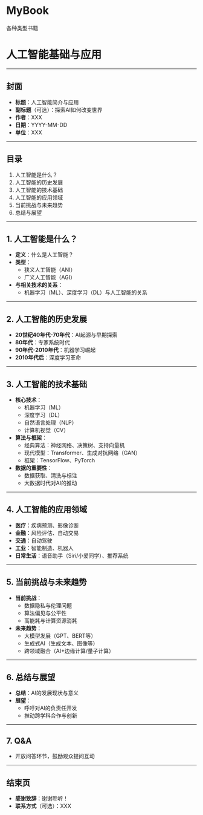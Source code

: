 # MyBook
各种类型书籍

# 人工智能基础与应用

---

## 封面
- **标题**：人工智能简介与应用
- **副标题**（可选）：探索AI如何改变世界
- **作者**：XXX
- **日期**：YYYY-MM-DD
- **单位**：XXX

---

## 目录
1. 人工智能是什么？  
2. 人工智能的历史发展  
3. 人工智能的技术基础  
4. 人工智能的应用领域  
5. 当前挑战与未来趋势  
6. 总结与展望  

---

## 1. 人工智能是什么？
- **定义**：什么是人工智能？  
- **类型**：
  - 狭义人工智能（ANI）  
  - 广义人工智能（AGI）  
- **与相关技术的关系**：
  - 机器学习（ML）、深度学习（DL）与人工智能的关系

---

## 2. 人工智能的历史发展
- **20世纪40年代-70年代**：AI起源与早期探索  
- **80年代**：专家系统时代  
- **90年代-2010年代**：机器学习崛起  
- **2010年代后**：深度学习革命  

---

## 3. 人工智能的技术基础
- **核心技术**：
  - 机器学习（ML）  
  - 深度学习（DL）  
  - 自然语言处理（NLP）  
  - 计算机视觉（CV）  
- **算法与框架**：
  - 经典算法：神经网络、决策树、支持向量机  
  - 现代模型：Transformer、生成对抗网络（GAN）  
  - 框架：TensorFlow、PyTorch  
- **数据的重要性**：
  - 数据获取、清洗与标注  
  - 大数据时代对AI的推动

---

## 4. 人工智能的应用领域
- **医疗**：疾病预测、影像诊断  
- **金融**：风险评估、自动交易  
- **交通**：自动驾驶  
- **工业**：智能制造、机器人  
- **日常生活**：语音助手（Siri/小爱同学）、推荐系统  

---

## 5. 当前挑战与未来趋势
- **当前挑战**：
  - 数据隐私与伦理问题  
  - 算法偏见与公平性  
  - 高能耗与计算资源消耗  
- **未来趋势**：
  - 大模型发展（GPT、BERT等）  
  - 生成式AI（生成文本、图像等）  
  - 跨领域融合（AI+边缘计算/量子计算）  

---

## 6. 总结与展望
- **总结**：AI的发展现状与意义  
- **展望**：
  - 呼吁对AI的负责任开发  
  - 推动跨学科合作与创新  

---

## 7. Q&A
- 开放问答环节，鼓励观众提问互动  

---

## 结束页
- **感谢致辞**：谢谢聆听！  
- **联系方式**（可选）：XXX
